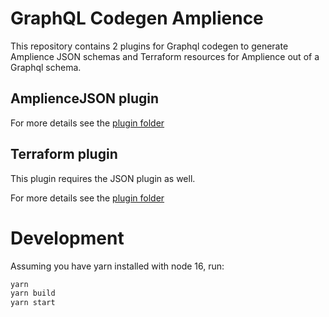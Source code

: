 # GraphQL Codegen Amplience

This repository contains 2 plugins for Graphql codegen to generate Amplience JSON schemas and Terraform resources for Amplience out of a Graphql schema.


## AmplienceJSON plugin

For more details see the [plugin folder](/packages/json)

## Terraform plugin

This plugin requires the JSON plugin as well.

For more details see the [plugin folder](/packages/terraform)

# Development

Assuming you have yarn installed with node 16, run:

```bash
yarn
yarn build
yarn start
```
